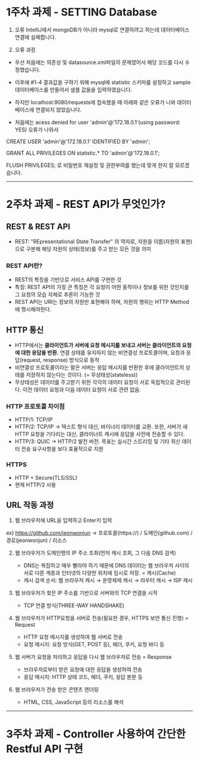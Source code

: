 # 1주차 과제 - SETTING Database

1. 오류
IntelliJ에서 mongoDB가 아니라 mysql로 연결하려고 하는데 데이터베이스 연결에 실패합니다.

2. 오류 과정
- 우선 처음에는 의존성 및 datasource.xml파일의 문제였어서 해당 코드를 다시 수정했습니다.
- 이후에 #1-4 결과값을 구하기 위해 mysql에 statistic 스키마를 설정하고 sample 데이터베이스를 만들어서 샘플 값들을 입력하였습니다.
- 하지만 localhost:9080/requests에 접속했을 때 아래와 같은 오류가 나와 데이터베이스에 연결되지 않았습니다.

- 처음에는 acess denied for user 'admin'@'172.18.0.1'(using password: YES) 오류가 나와서
  
CREATE USER 'admin'@'172.18.0.1' IDENTIFIED BY 'admin';

GRANT ALL PRIVILEGES ON statistic.* TO 'admin'@'172.18.0.1';

FLUSH PRIVILEGES;
로 비밀번호 재설정 및 권한부여를 했는데 맞게 한지 잘 모르겠습니다.

-------------------------------------------------------------------------------------------------------------------------------------------
# 2주차 과제 - REST API가 무엇인가?

## REST & REST API
- REST: "REpresentational State Transfer" 의 약자로, 자원을 이름(자원의 표현)으로 구분해 해당 자원의 상태(정보)를 주고 받는 모든 것을 의미

### REST API란?
- REST의 특징을 기반으로 서비스 API를 구현한 것
- 특징: REST API의 가장 큰 특징은 각 요청이 어떤 동작이나 정보를 위한 것인지를 그 요청의 모습 자체로 추론이 가능한 것
- REST API는 URI는 정보의 자원만 표현해야 하며, 자원의 행위는 HTTP Method에 명시해야한다.

## HTTP 통신
- HTTP에서는 __클라이언트가 서버에 요청 메시지를 보내고 서버는 클라이언트의 요청에 대한 응답을 반환.__ 연결 상태를 유지하지 않는 비연결성 프로토콜이며, 요청과 응답(request, response) 방식으로 동작
- 비연결성 프로토콜이라는 말은 서버는 응답 메시지를 반환한 후에 클라이언트의 상태를 저장하지 않는다는 것이다. (= 무상태성(stateless))
- 무상태성은 데이터를 주고받기 위한 각각의 데이터 요청이 서로 독립적으로 관리된다. 이전 데이터 요청과 다음 데이터 요청이 서로 관련 없음.

### HTTP 프로토콜 차이점
- HTTP/1: TCP/IP
- HTTP/2: TCP/IP → 텍스트 형식 대신, 바이너리 데이터를 교환. 또한, 서버가 새 HTTP 요청을 기다리는 대신, 클라이너트 캐시에 응답을 사전에 전송할 수 있다.
- HTTP/3: QUIC → HTTP/2 발전 버전. 목표는 실시간 스트리밍 및 기타 최신 데이터 전송 요구사항을 보다 효율적으로 지원

### HTTPS
- HTTP + Secure(TLS/SSL)
- 현재 HTTP/2 사용

## URL 작동 과정
1. 웹 브라우저에 URL을 입력하고 Enter키 입력
   
  ex) https://github.com/jeonwonjun → 프로토콜(https://) / 도메인(github.com) / 경로(jeonwonjun) / 리소스

2. 웹 브라우저가 도메인명의 IP 주소 조회(먼저 캐시 조회, 그 다음 DNS 검색)
    - DNS는 복잡하고 매우 빨라야 하기 때문에 DNS 데이터는 웹 브라우저 사이의 서로 다른 계층과 인터넷의 다양한 위치에 임시로 저장. = 캐시(Cache)
    - 캐시 검색 순서: 웹 브라우저 캐시 → 운영체제 캐시 → 라우터 캐시 → ISP 캐시

3. 웹 브라우저가 찾은 IP 주소를 기반으로 서버와의 TCP 연결을 시작
    - TCP 연결 방식(THREE-WAY HANDSHAKE)

5. 웹 브라우저가 HTTP요청을 서버로 전송(필요한 경우, HTTPS 보안 통신 진행) = Request
    - HTTP 요청 메시지를 생성하여 웹 서버로 전송
    - 요청 메시지: 요청 방식(GET, POST 등), 헤더, 쿠키, 요청 바디 등
  
6. 웹 서버가 요청을 처리하고 응답을 다시 웹 브라우저로 전송 = Response
   - 브라우저로부터 받은 요청에 대한 응답을 생성하여 전송
   - 응답 메시지: HTTP 상태 코드, 헤더, 쿠키, 응답 본문 등

8. 웹 브라우저가 전송 받은 콘텐츠 렌더링
    - HTML, CSS, JavaScript 등의 리소스를 해석

-------------------------------------------------------------------------------------------------------------------------------------------
# 3주차 과제 - Controller 사용하여 간단한 Restful API 구현


